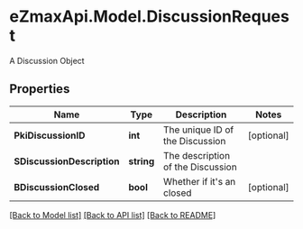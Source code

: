 # eZmaxApi.Model.DiscussionRequest
A Discussion Object

## Properties

Name | Type | Description | Notes
------------ | ------------- | ------------- | -------------
**PkiDiscussionID** | **int** | The unique ID of the Discussion | [optional] 
**SDiscussionDescription** | **string** | The description of the Discussion | 
**BDiscussionClosed** | **bool** | Whether if it&#39;s an closed | [optional] 

[[Back to Model list]](../README.md#documentation-for-models) [[Back to API list]](../README.md#documentation-for-api-endpoints) [[Back to README]](../README.md)

